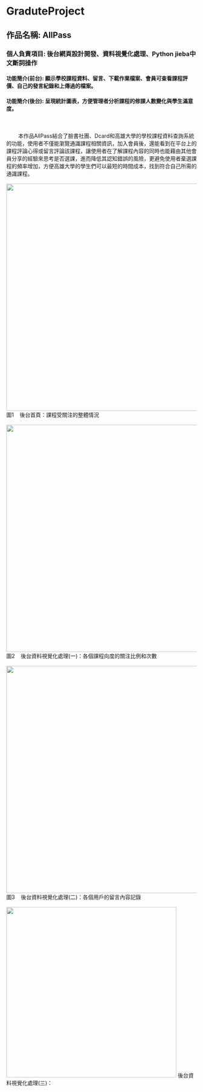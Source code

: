 # GraduteProject
## 作品名稱: AllPass
### 個人負責項目: 後台網頁設計開發、資料視覺化處理、Python jieba中文斷詞操作
#### 功能簡介(前台): 顯示學校課程資料、留言、下載作業檔案、會員可查看課程評價、自己的發言紀錄和上傳過的檔案。
#### 功能簡介(後台): 呈現統計圖表，方便管理者分析課程的修課人數變化與學生滿意度。
<br>
<br>
&nbsp;&nbsp;&nbsp;&nbsp;&nbsp;&nbsp;&nbsp;&nbsp;本作品AllPass結合了臉書社團、Dcard和高雄大學的學校課程資料查詢系統的功能，使用者不僅能瀏覽通識課程相關資訊，加入會員後，還能看到在平台上的課程評論心得或留言評論該課程，讓使用者在了解課程內容的同時也能藉由其他會員分享的經驗來思考是否選課，進而降低其認知錯誤的風險，更避免使用者棄選課程的頻率增加，方便高雄大學的學生們可以最短的時間成本，找到符合自己所需的通識課程。
<br>
<br>
<img src="https://github.com/ShangWeiKuo/GraduteProject/blob/master/%E5%BE%8C%E5%8F%B0%E9%A6%96%E9%A0%81.png" width="600">
圖1&nbsp;&nbsp;&nbsp;&nbsp;後台首頁：課程受關注的整體情況
<br>
<br>
<img src="https://github.com/ShangWeiKuo/GraduteProject/blob/master/%E5%90%91%E9%87%8F%E5%9C%96.png" width="600">
圖2&nbsp;&nbsp;&nbsp;&nbsp;後台資料視覺化處理(一)：各個課程向度的關注比例和次數
<br>
<br>
<img src="https://github.com/ShangWeiKuo/GraduteProject/blob/master/%E6%96%87%E5%AD%97%E9%9B%B2.png" width="600">
圖3&nbsp;&nbsp;&nbsp;&nbsp;後台資料視覺化處理(二)：各個用戶的留言內容記錄
<br>
<br>
<img src="https://github.com/ShangWeiKuo/GraduteProject/blob/master/%E6%8C%87%E6%A8%99%E7%B5%B1%E8%A8%88.png" width="450">
後台資料視覺化處理(三)：

